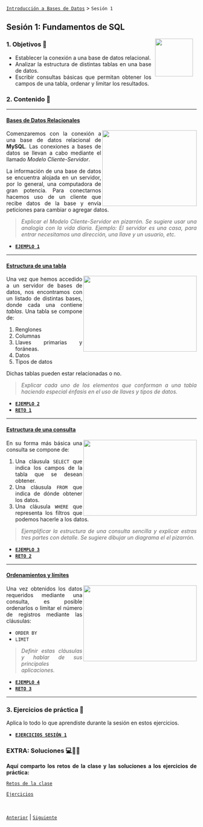 [`Introducción a Bases de Datos`](../Readme.md) > `Sesión 1`

## Sesión 1: Fundamentos de SQL

<img src="../imagenes/pizarron.png" align="right" height="100" width="100" hspace="10">
<div style="text-align: justify;">

### 1. Objetivos :dart: 

- Establecer la conexión a una base de datos relacional.
- Analizar la estructura de distintas tablas en una base de datos.
- Escribir consultas básicas que permitan obtener los campos de una tabla, ordenar y limitar los resultados.  

### 2. Contenido :blue_book:

---

#### <ins>Bases de Datos Relacionales</ins>
<img src="imagenes/imagen1.jpg" align="right" height="200" width="250"> 

Comenzaremos con la conexión a una base de datos relacional de __MySQL__. Las conexiones a bases de datos se llevan a cabo mediante el llamado *Modelo Cliente-Servidor*.

La información de una base de datos se encuentra alojada en un servidor, por lo general, una computadora de gran potencia. Para conectarnos hacemos uso de un cliente que recibe datos de la base y envía peticiones para cambiar o agregar datos.

> *Explicar el Modelo Cliente-Servidor en pizarrón. Se sugiere usar una analogía con la vida diaria. Ejemplo: El servidor es una casa, para entrar necesitamos una dirección, una llave y un usuario, etc.*

- [**`EJEMPLO 1`**](Ejemplo-01/Readme.md)

---

#### <ins>Estructura de una tabla</ins>
<img src="imagenes/imagen2.png" align="right" height="200" width="300"> 

Una vez que hemos accedido a un servidor de bases de datos, nos encontramos con un listado de distintas bases, donde cada una contiene *tablas*. Una tabla se compone de:

1. Renglones
1. Columnas
1. Llaves primarias y foráneas.
1. Datos
1. Tipos de datos

Dichas tablas pueden estar relacionadas o no.

> *Explicar cada uno de los elementos que conforman a una tabla haciendo especial énfasis en el uso de llaves y tipos de datos.*

- [**`EJEMPLO 2`**](Ejemplo-02/Readme.md)
- [**`RETO 1`**](Reto-01/Readme.md)

---

#### <ins>Estructura de una consulta</ins>
<img src="imagenes/imagen3.png" align="right" height="200" width="300">

En su forma más básica una consulta se compone de:

1. Una cláusula `SELECT` que indica los campos de la tabla que se desean obtener.
1. Una cláusula `FROM` que indica de dónde obtener los datos.
1. Una cláusula `WHERE` que representa los filtros que podemos hacerle a los datos.

> *Ejemplificar la estructura de una consulta sencilla y explicar estras tres partes con detalle. Se sugiere dibujar un diagrama el el pizarrón.*

- [**`EJEMPLO 3`**](Ejemplo-03/Readme.md)
- [**`RETO 2`**](Reto-02/Readme.md)

---

#### <ins>Ordenamientos y límites</ins>
<img src="imagenes/imagen4.png" align="right" height="200" width="300">

Una vez obtenidos los datos requeridos mediante una consulta, es posible ordenarlos o limitar el número de registros mediante las cláusulas:

- `ORDER BY`
- `LIMIT`

> *Definir estas cláusulas y hablar de sus principales aplicaciones.*

- [**`EJEMPLO 4`**](Ejemplo-04/Readme.md)
- [**`RETO 3`**](Reto-03/Readme.md)

---

### 3. Ejercicios de práctica :hammer:

Aplica lo todo lo que aprendiste durante la sesión en estos ejercicios. 

- [**`EJERCICIOS SESIÓN 1`**](Ejercicios/Readme.md)


### EXTRA: Soluciones 💻✌🏻

**Aquí comparto los retos de la clase y las soluciones a los ejercicios de práctica:**

[`Retos de la clase`](../Sesion-01/Ejercicios/)

[`Ejercicios`](../Sesion-01/Ejercicios/ejercicios.sql)


<br/>

[`Anterior`](../Readme.md) | [`Siguiente`](../Sesion-02/Readme.md)      

</div>
